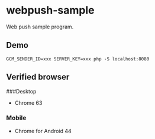 # webpush-sample

Web push sample program.

## Demo

```
GCM_SENDER_ID=xxx SERVER_KEY=xxx php -S localhost:8080
```

## Verified browser

###Desktop
* Chrome 63

### Mobile
* Chrome for Android 44
